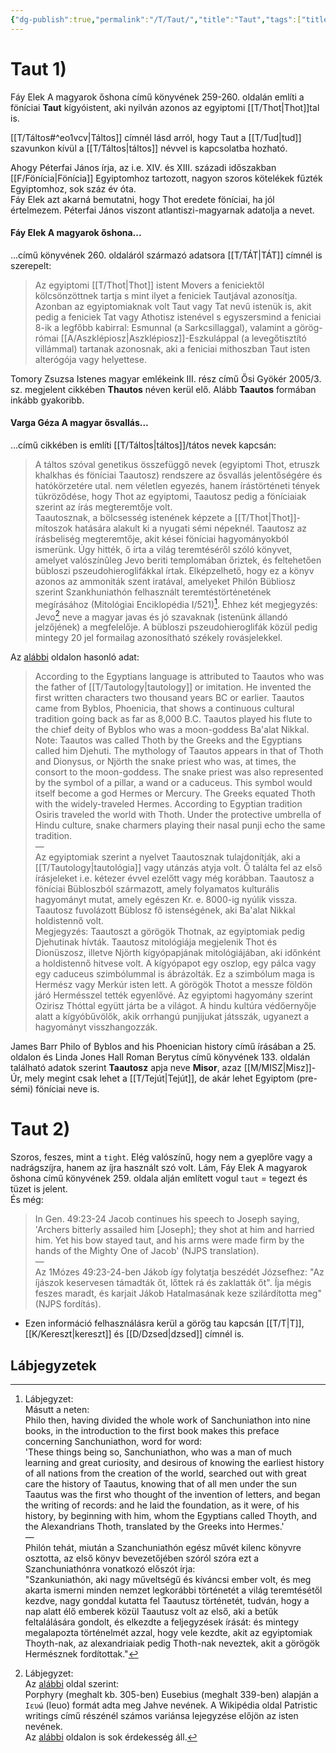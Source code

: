 ```yaml
---
{"dg-publish":true,"permalink":"/T/Taut/","title":"Taut","tags":["titleandheadingonedontmatch","multipleentries","stitched","Englishtexttranslated"],"created":"2023-10-20T02:21","updated":"2024-10-26T00:35"}
---
```



# Taut 1)

Fáy Elek A magyarok őshona című könyvének 259-260. oldalán említi a föníciai **Taut** kígyóistent, aki nyilván azonos az egyiptomi [[T/Thot\|Thot]]tal is.  

[[T/Táltos#^eo1vcv\|Táltos]] címnél lásd arról, hogy Taut a [[T/Tud\|tud]] szavunkon kívül a [[T/Táltos\|táltos]] névvel is kapcsolatba hozható.

Ahogy Péterfai János írja, az i.e. XIV. és XIII. századi időszakban [[F/Fönícia\|Fönícia]] Egyiptomhoz tartozott, nagyon szoros kötelékek fűzték Egyiptomhoz, sok száz év óta.  
Fáy Elek azt akarná bemutatni, hogy Thot eredete föníciai, ha jól értelmezem. Péterfai János viszont atlantiszi-magyarnak adatolja a nevet.  

#### Fáy Elek A magyarok őshona...

...című könyvének 260. oldaláról származó adatsora [[T/TÁT\|TÁT]] címnél is szerepelt:  
> Az egyiptomi [[T/Thot\|Thot]] istent Movers a feniciektől kölcsönzöttnek tartja s mint ilyet a feniciek Tautjával azonosítja. Azonban az egyiptomiaknak volt Taut vagy Tat nevű istenük is, akit pedig a feniciek Tat vagy Athotisz istenével s egyszersmind a feniciai 8-ik a legfőbb kabirral: Esmunnal (a Sarkcsillaggal), valamint a görög-római [[A/Aszklépiosz\|Aszklépiosz]]-Eszkuláppal (a levegőtisztító villámmal) tartanak azonosnak, aki a feniciai mithoszban Taut isten alterógója vagy helyettese.  

Tomory Zsuzsa Istenes magyar emlékeink III. rész című Ősi Gyökér 2005/3. sz. megjelent cikkében **Thautos** néven kerül elő. Alább **Taautos** formában inkább gyakoribb.  

#### Varga Géza A magyar ősvallás...

...című cikkében is említi [[T/Táltos\|táltos]]/tátos nevek kapcsán:  
> A táltos szóval genetikus összefüggő nevek (egyiptomi Thot, etruszk khalkhas és föníciai Taautosz) rendszere az ősvallás jelentőségére és hatókörzetére utal. nem véletlen egyezés, hanem írástörténeti tények tükröződése, hogy Thot az egyiptomi, Taautosz pedig a föníciaiak szerint az írás megteremtője volt.  
> Taautosznak, a bölcsesség istenének képzete a [[T/Thot\|Thot]]-mítoszok hatására alakult ki a nyugati sémi népeknél. Taautosz az írásbeliség megteremtője, akit kései föníciai hagyományokból ismerünk. Úgy hitték, ő írta a világ teremtéséről szóló könyvet, amelyet valószínûleg Jevo beriti templomában őriztek, és feltehetően bübloszi pszeudohieroglifákkal írtak. Elképzelhető, hogy ez a könyv azonos az ammoniták szent iratával, amelyeket Philón Bübliosz szerint Szankhuniathón felhasznált teremtéstörténetének megírásához (Mitológiai Enciklopédia I/521)[^1]. Ehhez két megjegyzés: Jevo[^2] neve a magyar javas és jó szavaknak (istenünk állandó jelzőjének) a megfelelője. A bübloszi pszeudohieroglifák közül pedig mintegy 20 jel formailag azonosítható székely rovásjelekkel.  

Az [alábbi](https://www.aut.edu/phoenician.html) oldalon hasonló adat:  
> According to the Egyptians language is attributed to Taautos who was the father of [[T/Tautology\|tautology]] or imitation. He invented the first written characters two thousand years BC or earlier. Taautos came from Byblos, Phoenicia, that shows a continuous cultural tradition going back as far as 8,000 B.C. Taautos played his flute to the chief deity of Byblos who was a moon-goddess Ba'alat Nikkal.  
> Note: Taautos was called Thoth by the Greeks and the Egyptians called him Djehuti. The mythology of Taautos appears in that of Thoth and Dionysus, or Njörth the snake priest who was, at times, the consort to the moon-goddess. The snake priest was also represented by the symbol of a pillar, a wand or a caduceus. This symbol would itself become a god Hermes or Mercury. The Greeks equated Thoth with the widely-traveled Hermes. According to Egyptian tradition Osiris traveled the world with Thoth. Under the protective umbrella of Hindu culture, snake charmers playing their nasal punji echo the same tradition.  
—  
> Az egyiptomiak szerint a nyelvet Taautosznak tulajdonítják, aki a [[T/Tautology\|tautológia]] vagy utánzás atyja volt. Ő találta fel az első írásjeleket i.e. kétezer évvel ezelőtt vagy még korábban. Taautosz a föníciai Bübloszból származott, amely folyamatos kulturális hagyományt mutat, amely egészen Kr. e. 8000-ig nyúlik vissza. Taautosz fuvolázott Büblosz fő istenségének, aki Ba'alat Nikkal holdistennő volt.  
> Megjegyzés: Taautoszt a görögök Thotnak, az egyiptomiak pedig Djehutinak hívták. Taautosz mitológiája megjelenik Thot és Dionüszosz, illetve Njörth kígyópapjának mitológiájában, aki időnként a holdistennő hitvese volt. A kígyópapot egy oszlop, egy pálca vagy egy caduceus szimbólummal is ábrázolták. Ez a szimbólum maga is Hermész vagy Merkúr isten lett. A görögök Thotot a messze földön járó Hermésszel tették egyenlővé. Az egyiptomi hagyomány szerint Ozirisz Thóttal együtt járta be a világot. A hindu kultúra védőernyője alatt a kígyóbűvölők, akik orrhangú punjijukat játsszák, ugyanezt a hagyományt visszhangozzák.  

James Barr Philo of Byblos and his Phoenician history című írásában a 25. oldalon és Linda Jones Hall Roman Berytus című könyvének 133. oldalán található adatok szerint **Taautosz** apja neve **Misor**, azaz [[M/MISZ\|Misz]]-Úr, mely megint csak lehet a [[T/Tejút\|Tejút]], de akár lehet Egyiptom (pre-sémi) föníciai neve is.  

# Taut 2)

Szoros, feszes, mint a `tight`. Elég valószínű, hogy nem a gyeplőre vagy a nadrágszíjra, hanem az íjra használt szó volt. Lám, Fáy Elek A magyarok őshona című könyvének 259. oldala alján említett vogul `taut` = tegezt és tüzet is jelent.  
És még:  
> In Gen. 49:23-24 Jacob continues his speech to Joseph saying, 'Archers bitterly assailed him \[Joseph\]; they shot at him and harried him. Yet his bow stayed taut, and his arms were made firm by the hands of the Mighty One of Jacob' (NJPS translation).  
> —  
> Az 1Mózes 49:23-24-ben Jákob így folytatja beszédét Józsefhez: "Az íjászok keservesen támadták őt, lőttek rá és zaklatták őt". Íja mégis feszes maradt, és karjait Jákob Hatalmasának keze szilárdította meg" (NJPS fordítás).  
- Ezen információ felhasználásra kerül a görög tau kapcsán [[T/T\|T]], [[K/Kereszt\|kereszt]] és [[D/Dzsed\|dzsed]] címnél is.  

## Lábjegyzetek

[^1]: Lábjegyzet:  
Másutt a neten:  
Philo then, having divided the whole work of Sanchuniathon into nine books, in the introduction to the first book makes this preface concerning Sanchuniathon, word for word:  
'These things being so, Sanchuniathon, who was a man of much learning and great curiosity, and desirous of knowing the earliest history of all nations from the creation of the world, searched out with great care the history of Taautus, knowing that of all men under the sun Taautus was the first who thought of the invention of letters, and began the writing of records: and he laid the foundation, as it were, of his history, by beginning with him, whom the Egyptians called Thoyth, and the Alexandrians Thoth, translated by the Greeks into Hermes.'  
—  
Philón tehát, miután a Szanchuniathón egész művét kilenc könyvre osztotta, az első könyv bevezetőjében szóról szóra ezt a Szanchuniathónra vonatkozó előszót írja:  
"Szankuniathón, aki nagy műveltségű és kíváncsi ember volt, és meg akarta ismerni minden nemzet legkorábbi történetét a világ teremtésétől kezdve, nagy gonddal kutatta fel Taautusz történetét, tudván, hogy a nap alatt élő emberek közül Taautusz volt az első, aki a betűk feltalálására gondolt, és elkezdte a feljegyzések írását: és mintegy megalapozta történelmét azzal, hogy vele kezdte, akit az egyiptomiak Thoyth-nak, az alexandriaiak pedig Thoth-nak neveztek, akit a görögök Hermésznek fordítottak."  

[^2]: Lábjegyzet:  
Az [alábbi](https://en.m.wikipedia.org/wiki/Tetragrammaton) oldal szerint:  
Porphyry (meghalt kb. 305-ben) Eusebius (meghalt 339-ben) alapján a `Iευώ` (Ieuo) formát adta meg Jahve nevének. A Wikipédia oldal Patristic writings című részénél számos variánsa lejegyzése előjön az isten nevének.  
Az [alábbi](https://phoenicia.org/theomythology.html) oldalon is sok érdekesség áll.  